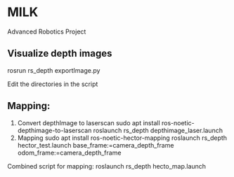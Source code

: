 # MILK
Advanced Robotics Project

## Visualize depth images
rosrun rs_depth exportImage.py

Edit the directories in the script

## Mapping:
1. Convert depthImage to laserscan
    sudo apt install ros-noetic-depthimage-to-laserscan
    roslaunch rs_depth depthimage_laser.launch
2. Mapping
    sudo apt install ros-noetic-hector-mapping
    roslaunch rs_depth hector_test.launch base_frame:=camera_depth_frame odom_frame:=camera_depth_frame

Combined script for mapping:
    roslaunch rs_depth hecto_map.launch
